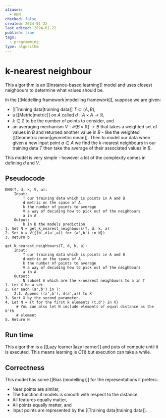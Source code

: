 ```yaml
---
aliases:
  - KNN
checked: false
created: 2024-01-22
last_edited: 2024-01-22
publish: true
tags:
  - programming
type: algorithm
---
```

# k-nearest neighbour

This algorithm is an [[Instance-based learning]] model and uses closest neighbours to determine what values should be.

In the [[Modelling framework|modelling framework]], suppose we are given: 
- [[Training data|training data]] $T \subset (A,B)$,
- a [[Metric|metric]] on $A$ called $d: A \times A \rightarrow \mathbb{R}$,
- $k \in \mathbb{Z}$ to be the number of points to consider, and
- an averaging mechanism $V: \mathcal{P}(B \times \mathbb{R}) \rightarrow B$ that takes a weighted set of values in $B$ and returned another value in $B$ - like the weighted [[Geometric mean|geometric mean]].
Then to model our data when given a new input point $a \in A$ we find the $k$-nearest neighbours in our training data $T$ then take the average of their associated values in $B$.  

This model is very simple - however a lot of the complexity comes in defining $d$ and $V$. 

## Pseudocode

```pseudocode
KNN(T, d, k, V, a):
	Input:
		T our training data which is points in A and B
		d metric on the space of A
		k the number of points to average
		V a way of deciding how to pick out of the neighbours
		a in A
	Output:
		b in B the models prediction
1. Set N = get_k_nearest_neighbours(T, d, k, a)
2. Set b = V({(b',d(a',a)) for (a',b') in N})
3. Return b

get_k_nearest_neighbours(T, d, k, a):
	Input:
		T our training data which is points in A and B
		d metric on the space of A
		k the number of points to average
		V a way of deciding how to pick out of the neighbours
		a in A
	Output:
		N subset A which are the k-nearest neighbours to a in T
1. Let X be a set
2. For each (a',b') in T:
	2.1. Append ((a',b'), d(a',a)) to X
3. Sort X by the second parameter.
4. Let N = {t for the first k elements (t,d') in X}
     # You can also let N include elements of equal distance as the k'th
     # element
5. Return N
```

## Run time

This algorithm is a [[Lazy learner|lazy learner]] and puts of compute until it is executed. This means learning is $O(1)$ but execution can take a while.

## Correctness

This model has some [[Bias (modelling)]] for the representations it prefers:
- Near points are similar,
- The function it models is smooth with respect to the distance,
- All features equally matter,
- All points equally matter, and
- Input points are represented by the [[Training data|training data]].

